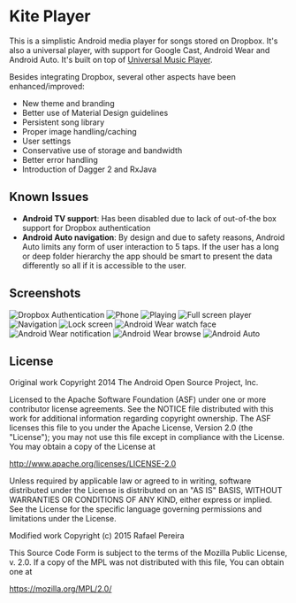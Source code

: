 Kite Player
===========

This is a simplistic Android media player for songs stored on Dropbox.
It's also a universal player, with support for Google Cast, Android Wear and Android Auto.
It's built on top of [Universal Music Player](https://github.com/googlesamples/android-UniversalMusicPlayer).

Besides integrating Dropbox, several other aspects have been enhanced/improved:
- New theme and branding
- Better use of Material Design guidelines
- Persistent song library
- Proper image handling/caching
- User settings
- Conservative use of storage and bandwidth
- Better error handling
- Introduction of Dagger 2 and RxJava

Known Issues
------------

- **Android TV support**: Has been disabled due to lack of out-of-the box support for Dropbox authentication
- **Android Auto navigation**: By design and due to safety reasons, Android Auto limits any form of user interaction to 5 taps. If the user has a long or deep folder hierarchy the app should be smart to present the data differently so all if it is accessible to the user.

Screenshots
-----------

![Dropbox Authentication](screenshots/phone_auth.png "Dropbox Authentication")
![Phone](screenshots/phone.png "On a phone")
![Playing](screenshots/phone_playing.png "Playing")
![Full screen player](screenshots/phone_fullscreen_player.png "Full screen")
![Navigation](screenshots/phone_drawer.png "Navigation")
![Lock screen](screenshots/phone_lockscreen.png "Lockscreen background and controls")
![Android Wear watch face](screenshots/android_wear_1.png "Notifications on an Android Wear watch")
![Android Wear notification](screenshots/android_wear_2.png "Expanded notification on an Android Wear watch")
![Android Wear browse](screenshots/android_wear_3.png "Browse control on an Android Wear watch")
![Android Auto](screenshots/android_auto.png "Running on an Android Auto car")

License
-------

Original work Copyright 2014 The Android Open Source Project, Inc.

Licensed to the Apache Software Foundation (ASF) under one or more contributor
license agreements.  See the NOTICE file distributed with this work for
additional information regarding copyright ownership.  The ASF licenses this
file to you under the Apache License, Version 2.0 (the "License"); you may not
use this file except in compliance with the License.  You may obtain a copy of
the License at

  http://www.apache.org/licenses/LICENSE-2.0

Unless required by applicable law or agreed to in writing, software
distributed under the License is distributed on an "AS IS" BASIS, WITHOUT
WARRANTIES OR CONDITIONS OF ANY KIND, either express or implied.  See the
License for the specific language governing permissions and limitations under
the License.

Modified work Copyright (c) 2015 Rafael Pereira

This Source Code Form is subject to the terms of the Mozilla Public License, v. 2.0.
If a copy of the MPL was not distributed with this file, You can obtain one at

  https://mozilla.org/MPL/2.0/